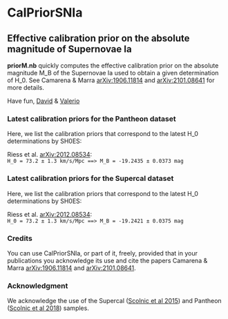 # **CalPriorSNIa**
## Effective calibration prior on the absolute magnitude of Supernovae Ia

**priorM.nb** quickly computes the effective calibration prior on the absolute magnitude M_B of the Supernovae Ia used to obtain a given determination of H_0. See Camarena & Marra [arXiv:1906.11814](https://arxiv.org/abs/1906.11814) and [arXiv:2101.08641](https://arxiv.org/abs/2101.08641) for more details.

Have fun,
[David](http://inspirehep.net/author/profile/D.Camarena.1) & [Valerio](http://inspirehep.net/author/profile/V.Marra.1)

### Latest calibration priors for the Pantheon dataset

Here, we list the calibration priors that correspond to the latest H_0 determinations by SH0ES:

Riess et al. [arXiv:2012.08534](https://arxiv.org/abs/2012.08534):<br/>
`H_0 = 73.2 ± 1.3 km/s/Mpc ==> M_B = -19.2435 ± 0.0373 mag`


### Latest calibration priors for the Supercal dataset

Here, we list the calibration priors that correspond to the latest H_0 determinations by SH0ES:

Riess et al. [arXiv:2012.08534](https://arxiv.org/abs/2012.08534):<br/>
`H_0 = 73.2 ± 1.3 km/s/Mpc ==> M_B = -19.2421 ± 0.0375 mag`


### Credits

You can use CalPriorSNIa, or part of it, freely, provided that in your publications you acknowledge its use and cite the papers Camarena & Marra [arXiv:1906.11814](https://arxiv.org/abs/1906.11814) and [arXiv:2101.08641](https://arxiv.org/abs/2101.08641).


### Acknowledgment

We acknowledge the use of the Supercal ([Scolnic et al 2015](https://arxiv.org/abs/1508.05361)) and Pantheon ([Scolnic et al 2018](https://arxiv.org/abs/1710.00845)) samples.
